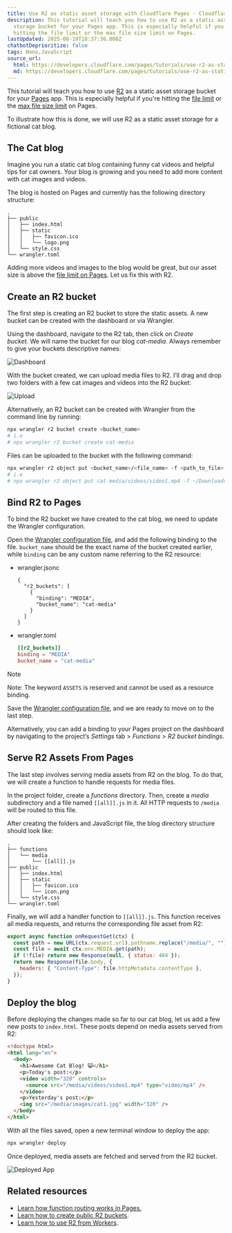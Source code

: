 ```yaml
---
title: Use R2 as static asset storage with Cloudflare Pages · Cloudflare Pages docs
description: This tutorial will teach you how to use R2 as a static asset
  storage bucket for your Pages app. This is especially helpful if you're
  hitting the file limit or the max file size limit on Pages.
lastUpdated: 2025-08-19T18:37:36.000Z
chatbotDeprioritize: false
tags: Hono,JavaScript
source_url:
  html: https://developers.cloudflare.com/pages/tutorials/use-r2-as-static-asset-storage-for-pages/
  md: https://developers.cloudflare.com/pages/tutorials/use-r2-as-static-asset-storage-for-pages/index.md
---
```


This tutorial will teach you how to use [R2](https://developers.cloudflare.com/r2/) as a static asset storage bucket for your [Pages](https://developers.cloudflare.com/pages/) app. This is especially helpful if you're hitting the [file limit](https://developers.cloudflare.com/pages/platform/limits/#files) or the [max file size limit](https://developers.cloudflare.com/pages/platform/limits/#file-size) on Pages.

To illustrate how this is done, we will use R2 as a static asset storage for a fictional cat blog.

## The Cat blog

Imagine you run a static cat blog containing funny cat videos and helpful tips for cat owners. Your blog is growing and you need to add more content with cat images and videos.

The blog is hosted on Pages and currently has the following directory structure:

```plaintext
.
├── public
│   ├── index.html
│   ├── static
│   │   ├── favicon.ico
│   │   └── logo.png
│   └── style.css
└── wrangler.toml
```

Adding more videos and images to the blog would be great, but our asset size is above the [file limit on Pages](https://developers.cloudflare.com/pages/platform/limits/#file-size). Let us fix this with R2.

## Create an R2 bucket

The first step is creating an R2 bucket to store the static assets. A new bucket can be created with the dashboard or via Wrangler.

Using the dashboard, navigate to the R2 tab, then click on *Create bucket.* We will name the bucket for our blog *cat-media*. Always remember to give your buckets descriptive names:

![Dashboard](https://developers.cloudflare.com/_astro/dash.B3yWT1et_2u1sYS.webp)

With the bucket created, we can upload media files to R2. I’ll drag and drop two folders with a few cat images and videos into the R2 bucket:

![Upload](https://developers.cloudflare.com/images/pages/tutorials/pages-r2/upload.gif)

Alternatively, an R2 bucket can be created with Wrangler from the command line by running:

```sh
npx wrangler r2 bucket create <bucket_name>
# i.e
# npx wrangler r2 bucket create cat-media
```

Files can be uploaded to the bucket with the following command:

```sh
npx wrangler r2 object put <bucket_name>/<file_name> -f <path_to_file>
# i.e
# npx wrangler r2 object put cat-media/videos/video1.mp4 -f ~/Downloads/videos/video1.mp4
```

## Bind R2 to Pages

To bind the R2 bucket we have created to the cat blog, we need to update the Wrangler configuration.

Open the [Wrangler configuration file](https://developers.cloudflare.com/pages/functions/wrangler-configuration/), and add the following binding to the file. `bucket_name` should be the exact name of the bucket created earlier, while `binding` can be any custom name referring to the R2 resource:

* wrangler.jsonc

  ```jsonc
  {
    "r2_buckets": [
      {
        "binding": "MEDIA",
        "bucket_name": "cat-media"
      }
    ]
  }
  ```

* wrangler.toml

  ```toml
  [[r2_buckets]]
  binding = "MEDIA"
  bucket_name = "cat-media"
  ```

Note

Note: The keyword `ASSETS` is reserved and cannot be used as a resource binding.

Save the [Wrangler configuration file](https://developers.cloudflare.com/pages/functions/wrangler-configuration/), and we are ready to move on to the last step.

Alternatively, you can add a binding to your Pages project on the dashboard by navigating to the project’s *Settings* tab > *Functions* > *R2 bucket bindings*.

## Serve R2 Assets From Pages

The last step involves serving media assets from R2 on the blog. To do that, we will create a function to handle requests for media files.

In the project folder, create a *functions* directory. Then, create a *media* subdirectory and a file named `[[all]].js` in it. All HTTP requests to `/media` will be routed to this file.

After creating the folders and JavaScript file, the blog directory structure should look like:

```plaintext
.
├── functions
│   └── media
│       └── [[all]].js
├── public
│   ├── index.html
│   ├── static
│   │   ├── favicon.ico
│   │   └── icon.png
│   └── style.css
└── wrangler.toml
```

Finally, we will add a handler function to `[[all]].js`. This function receives all media requests, and returns the corresponding file asset from R2:

```js
export async function onRequestGet(ctx) {
  const path = new URL(ctx.request.url).pathname.replace("/media/", "");
  const file = await ctx.env.MEDIA.get(path);
  if (!file) return new Response(null, { status: 404 });
  return new Response(file.body, {
    headers: { "Content-Type": file.httpMetadata.contentType },
  });
}
```

## Deploy the blog

Before deploying the changes made so far to our cat blog, let us add a few new posts to `index.html`. These posts depend on media assets served from R2:

```html
<!doctype html>
<html lang="en">
  <body>
    <h1>Awesome Cat Blog! 😺</h1>
    <p>Today's post:</p>
    <video width="320" controls>
      <source src="/media/videos/video1.mp4" type="video/mp4" />
    </video>
    <p>Yesterday's post:</p>
    <img src="/media/images/cat1.jpg" width="320" />
  </body>
</html>
```

With all the files saved, open a new terminal window to deploy the app:

```sh
npx wrangler deploy
```

Once deployed, media assets are fetched and served from the R2 bucket.

![Deployed App](https://developers.cloudflare.com/images/pages/tutorials/pages-r2/deployed.gif)

## **Related resources**

* [Learn how function routing works in Pages.](https://developers.cloudflare.com/pages/functions/routing/)
* [Learn how to create public R2 buckets](https://developers.cloudflare.com/r2/buckets/public-buckets/).
* [Learn how to use R2 from Workers](https://developers.cloudflare.com/r2/api/workers/workers-api-usage/).
